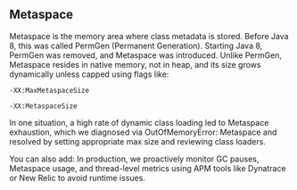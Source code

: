 ## Metaspace


Metaspace is the memory area where class metadata is stored. Before Java 8, this was called PermGen (Permanent Generation).
Starting Java 8, PermGen was removed, and Metaspace was introduced. Unlike PermGen, Metaspace resides in native memory, not in heap, and its size grows dynamically unless capped using flags like:

``-XX:MaxMetaspaceSize``

``-XX:MetaspaceSize``

In one situation, a high rate of dynamic class loading led to Metaspace exhaustion, which we diagnosed via OutOfMemoryError: Metaspace and resolved by setting appropriate max size and reviewing class loaders.

You can also add:
In production, we proactively monitor GC pauses, Metaspace usage, and thread-level metrics using APM tools like Dynatrace or New Relic to avoid runtime issues.